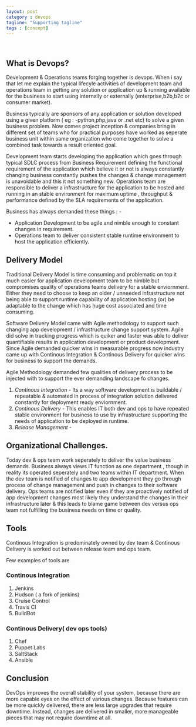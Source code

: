 ```yaml
---
layout: post
category : devops
tagline: "Supporting tagline"
tags : [concept]
---
```

<br/>

## What is Devops?

Development & Operations teams forging together is devops. When i say that let me explain the typical
lifecyle activities of development team and operations team in getting any solution or application 
up & running available for the business to start using internally or externally (enterprise,b2b,b2c or consumer market).

Business typically are sponsors of any application or solution developed using a given platform ( eg : -python,php,java 
or .net etc) to solve a given business problem. Now comes project inception & companies bring in different set of teams
who for practical purposes have worked as seperate business unit within same organization who come together to solve 
a combined task towards a result oriented goal.

Development team starts developing the application which goes through typical SDLC process from Business Requirement
defining the functional requirement of the application which believe it or not is always constantly changing business
constantly pushes the changes & change management is unavoidable and this it not something new. Operations team are responsible to deliver a infrastructure for the application to be hosted and running in an stable environment for maximum uptime , throughput & performance defined by the SLA requirements of the application.

Business has always demanded these things : - 

*   Application Development to be agile and nimble enough to constant changes in requirement.
*   Operations team to deliver consistent stable runtime environment to host the application efficiently.
  
## Delivery Model

Traditional Delivery Model is time consuming and problematic on top it much easier for application development team to be nimble
but compromises quality of operations teams delivery for a stable enviornment. Either they need to choose to keep an older / unneeded infrastructure not being able to support runtime capability of application hosting (or) be adaptable to the change which has huge cost associated and time consuming.

Software Delivery Model came with Agile methodology to support such changing app development / infrastructure change support system. Agile did solve in tracking progress which is quiker and faster was able to deliver quantifiable results in application development or product development. Since Agile demanded quicker wins in measurable progress now industry came up with Continous Integration & Continous Delivery for quicker wins for business to support the demands.


Agile Methodology demanded few qualities of delivery process to be injected with to support the ever demanding landscape fo changes.

1. *Continous Integration* - Its a way software development is buildable / repeatable & automated in process of integration solution delivered constantly for deployment ready enviornment.
2. *Continous Delivery* - This enables IT both dev and ops to have repeated stable environment for business to use by infrastructure supporting the needs of application to be deployed in runtime.
3. *Release Management* - 

## Organizational Challenges.

Today dev & ops team work seperately to deliver the value business demands. Business always views IT function as one department , though in reality its operated seperately and two teams within IT department. When the dev team is notified of changes to app development they go through process of change management and push in changes to their software delivery. Ops teams are notified later even if they are proactively notified of app development changes most likely they understand the changes in their infrastructure later & this leads to blame game between dev versus ops team not fulfilling the business needs on time or quality.


## Tools

Continous Integration is predominately owned by dev team & Continous Delivery is worked out between release team and ops team.

Few examples of tools are

### Continous Integration
1. Jenkins
2. Hudson ( a fork of jenkins)
3. Cruise Control
4. Travis CI
5. BuildBot

### Continous Delivery( dev ops tools)
1. Chef
2. Puppet Labs
3. SaltStack
4. Ansible

## Conclusion
DevOps improves the overall stability of your system, because there are more capable eyes on the effect of various changes. Because features can be more quickly delivered, there are less large upgrades that require downtime. Instead, changes are delivered in smaller, more manageable pieces that may not require downtime at all.










